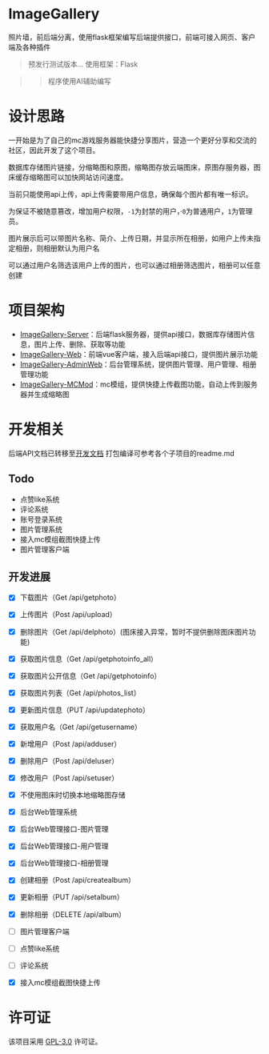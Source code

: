 # ImageGallery
照片墙，前后端分离，使用flask框架编写后端提供接口，前端可接入网页、客户端及各种插件

> 预发行测试版本...
使用框架：Flask 

>> 程序使用AI辅助编写

# 设计思路
一开始是为了自己的mc游戏服务器能快捷分享图片，营造一个更好分享和交流的社区，因此开发了这个项目。

数据库存储图片链接，分缩略图和原图，缩略图存放云端图床，原图存服务器，图床缓存缩略图可以加快网站访问速度。

当前只能使用api上传，api上传需要带用户信息，确保每个图片都有唯一标识。

为保证不被随意篡改，增加用户权限，`-1`为封禁的用户，·`0`为普通用户，`1`为管理员。

图片展示后可以带图片名称、简介、上传日期，并显示所在相册，如用户上传未指定相册，则相册默认为用户名

可以通过用户名筛选该用户上传的图片，也可以通过相册筛选图片，相册可以任意创建

# 项目架构

- [ImageGallery-Server](./ImageGallery_Server/readme.md)：后端flask服务器，提供api接口，数据库存储图片信息，图片上传、删除、获取等功能
- [ImageGallery-Web](./ImageGallery_Web/readme.md)：前端vue客户端，接入后端api接口，提供图片展示功能
- [ImageGallery-AdminWeb](./ImageGallery_AdminWeb/readme.md)：后台管理系统，提供图片管理、用户管理、相册管理功能
- [ImageGallery-MCMod](./ImageGallery_MCMod/readme.md)：mc模组，提供快捷上传截图功能，自动上传到服务器并生成缩略图

# 开发相关

后端API文档已转移至[开发文档](./ImageGallery_Web/docs/development.md)
打包编译可参考各个子项目的readme.md

## **Todo**

* 点赞like系统
* 评论系统
* 账号登录系统
* 图片管理系统
* 接入mc模组截图快捷上传
* 图片管理客户端

## 开发进展
- [x] 下载图片（Get /api/getphoto）
- [x] 上传图片（Post /api/upload）
- [x] 删除图片（Get /api/delphoto）(图床接入异常，暂时不提供删除图床图片功能)
- [x] 获取图片信息（Get /api/getphotoinfo_all）
- [x] 获取图片公开信息（Get /api/getphotoinfo）
- [x] 获取图片列表（Get /api/photos_list）
- [x] 更新图片信息（PUT /api/updatephoto）
- [x] 获取用户名（Get /api/getusername）
- [x] 新增用户（Post /api/adduser）
- [x] 删除用户（Post /api/deluser）
- [x] 修改用户（Post /api/setuser）
- [x] 不使用图床时切换本地缩略图存储
- [x] 后台Web管理系统
- [x] 后台Web管理接口-图片管理
- [x] 后台Web管理接口-用户管理
- [x] 后台Web管理接口-相册管理
- [x] 创建相册（Post /api/createalbum）
- [x] 更新相册（PUT /api/setalbum）
- [x] 删除相册（DELETE /api/album）
- [ ] 图片管理客户端
- [ ] 点赞like系统
- [ ] 评论系统
- [x] 接入mc模组截图快捷上传


# 许可证
该项目采用 [GPL-3.0](./LICENSE) 许可证。